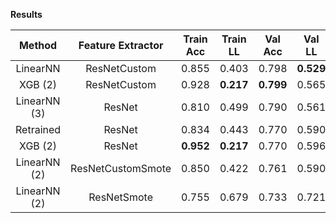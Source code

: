 **Results**
  
| Method             |   Feature Extractor  | Train Acc | Train LL  |  Val Acc  |   Val LL  |  Test Acc |  Test LL  |   Cmp LL   |
| :----------------: | :------------------: | :-------: | :-------: | :-------: | :-------: | :-------: | :-------: | :--------: |
| LinearNN           | ResNetCustom         |   0.855   |   0.403   |   0.798   | **0.529** |   0.801   | **0.505** | **0.5231** |
| XGB (2)            | ResNetCustom         |   0.928   | **0.217** | **0.799** |   0.565   | **0.805** |   0.517   |     -      |
| LinearNN (3)       | ResNet               |   0.810   |   0.499   |   0.790   |   0.561   |   0.793   |   0.535   |     -      |
| Retrained          | ResNet               |   0.834   |   0.443   |   0.770   |   0.590   |   0.785   |   0.553   |     -      |
| XGB (2)            | ResNet               | **0.952** | **0.217** |   0.770   |   0.596   |   0.778   |   0.582   |     -      |
| LinearNN (2)       | ResNetCustomSmote    |   0.850   |   0.422   |   0.761   |   0.590   |   0.778   |   0.583   |     -      |
| LinearNN (2)       | ResNetSmote          |   0.755   |   0.679   |   0.733   |   0.721   |   0.753   |   0.705   |     -      |
